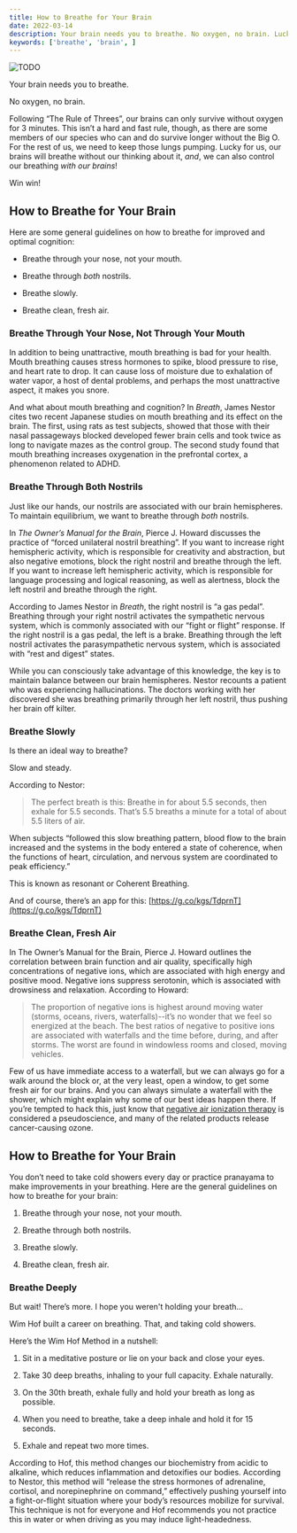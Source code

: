 ```yaml
---
title: How to Breathe for Your Brain
date: 2022-03-14
description: Your brain needs you to breathe. No oxygen, no brain. Lucky for us, our brains will breathe without our thinking about it, and we can also control our breathing with our brains! Here are some guidelines on how to breathe for optimal cognition.
keywords: ['breathe', 'brain', ]
---
```



![TODO](TODO.png)


Your brain needs you to breathe. 

No oxygen, no brain. 

Following “The Rule of Threes”, our brains can only survive without oxygen for 3 minutes. This isn’t a hard and fast rule, though, as there are some members of our species who can and do survive longer without the Big O. For the rest of us, we need to keep those lungs pumping. Lucky for us, our brains will breathe without our thinking about it, _and_, we can also control our breathing _with our brains_!

Win win! 


## How to Breathe for Your Brain

Here are some general guidelines on how to breathe for improved and optimal cognition:

* Breathe through your nose, not your mouth.

* Breathe through _both_ nostrils.

* Breathe slowly.

* Breathe clean, fresh air. 


### Breathe Through Your Nose, Not Through Your Mouth

In addition to being unattractive, mouth breathing is bad for your health. Mouth breathing causes stress hormones to spike, blood pressure to rise, and heart rate to drop. It can cause loss of moisture due to exhalation of water vapor, a host of dental problems, and perhaps the most unattractive aspect, it makes you snore.

And what about mouth breathing and cognition? In _Breath_, James Nestor cites two recent Japanese studies on mouth breathing and its effect on the brain. The first, using rats as test subjects, showed that those with their nasal passageways blocked developed fewer brain cells and took twice as long to navigate mazes as the control group. The second study found that mouth breathing increases oxygenation in the prefrontal cortex, a phenomenon related to ADHD.


### Breathe Through Both Nostrils

Just like our hands, our nostrils are associated with our brain hemispheres. To maintain equilibrium, we want to breathe through _both_ nostrils. 

In _The Owner’s Manual for the Brain_, Pierce J. Howard discusses the practice of “forced unilateral nostril breathing”. If you want to increase right hemispheric activity, which is responsible for creativity and abstraction, but also negative emotions, block the right nostril and breathe through the left. If you want to increase left hemispheric activity, which is responsible for language processing and logical reasoning, as well as alertness, block the left nostril and breathe through the right. 

According to James Nestor in _Breath_, the right nostril is “a gas pedal”. Breathing through your right nostril activates the sympathetic nervous system, which is commonly associated with our “fight or flight” response. If the right nostril is a gas pedal, the left is a brake. Breathing through the left nostril activates the parasympathetic nervous system, which is associated with “rest and digest” states. 

While you can consciously take advantage of this knowledge, the key is to maintain balance between our brain hemispheres. Nestor recounts a patient who was experiencing hallucinations. The doctors working with her discovered she was breathing primarily through her left nostril, thus pushing her brain off kilter.  


### Breathe Slowly

Is there an ideal way to breathe? 

Slow and steady. 

According to Nestor:
> The perfect breath is this: Breathe in for about 5.5 seconds, then exhale for 5.5 seconds. That’s 5.5 breaths a minute for a total of about 5.5 liters of air. 

When subjects “followed this slow breathing pattern, blood flow to the brain increased and the systems in the body entered a state of coherence, when the functions of heart, circulation, and nervous system are coordinated to peak efficiency.” 

This is known as resonant or Coherent Breathing. 

And of course, there’s an app for this: [https://g.co/kgs/TdprnT](https://g.co/kgs/TdprnT)


### Breathe Clean, Fresh Air

In The Owner’s Manual for the Brain, Pierce J. Howard outlines the correlation between brain function and air quality, specifically high concentrations of negative ions, which are associated with high energy and positive mood. Negative ions suppress serotonin, which is associated with drowsiness and relaxation. According to Howard: 

> The proportion of negative ions is highest around moving water (storms, oceans, rivers, waterfalls)--it’s no wonder that we feel so energized at the beach. The best ratios of negative to positive ions are associated with waterfalls and the time before, during, and after storms. The worst are found in windowless rooms and closed, moving vehicles. 

Few of us have immediate access to a waterfall, but we can always go for a walk around the block or, at the very least, open a window, to get some fresh air for our brains. And you can always simulate a waterfall with the shower, which might explain why some of our best ideas happen there. If you’re tempted to hack this, just know that [negative air ionization therapy](https://en.wikipedia.org/wiki/Negative_air_ionization_therapy) is considered a pseudoscience, and many of the related products release cancer-causing ozone. 


## How to Breathe for Your Brain

You don’t need to take cold showers every day or practice pranayama to make improvements in your breathing. Here are the general guidelines on how to breathe for your brain:

1. Breathe through your nose, not your mouth.

2. Breathe through both nostrils. 

3. Breathe slowly. 

4. Breathe clean, fresh air. 


### Breathe Deeply

But wait! There’s more. I hope you weren't holding your breath...

Wim Hof built a career on breathing. That, and taking cold showers. 

Here’s the Wim Hof Method in a nutshell:
1. Sit in a meditative posture or lie on your back and close your eyes.

2. Take 30 deep breaths, inhaling to your full capacity. Exhale naturally. 

3. On the 30th breath, exhale fully and hold your breath as long as possible.

4. When you need to breathe, take a deep inhale and hold it for 15 seconds. 

5. Exhale and repeat two more times. 

According to Hof, this method changes our biochemistry from acidic to alkaline, which reduces inflammation and detoxifies our bodies. According to Nestor, this method will “release the stress hormones of adrenaline, cortisol, and norepinephrine on command,” effectively pushing yourself into a fight-or-flight situation where your body’s resources mobilize for survival. This technique is not for everyone and Hof recommends you not practice this in water or when driving as you may induce light-headedness. 